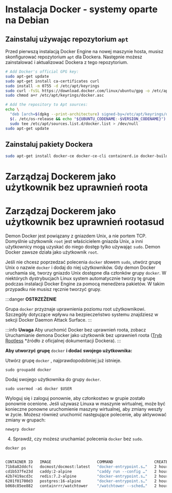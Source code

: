 # Instalacja Docker - systemy oparte na Debian

## Zainstaluj używając repozytorium `apt`

Przed pierwszą instalacją Docker Engine na nowej maszynie hosta, musisz skonfigurować repozytorium `apt` dla Dockera. Następnie możesz zainstalować i aktualizować Dockera z tego repozytorium.

```bash
# Add Docker's official GPG key:
sudo apt-get update
sudo apt-get install ca-certificates curl
sudo install -m 0755 -d /etc/apt/keyrings
sudo curl -fsSL https://download.docker.com/linux/ubuntu/gpg -o /etc/apt/keyrings/docker.asc
sudo chmod a+r /etc/apt/keyrings/docker.asc

# Add the repository to Apt sources:
echo \
  "deb [arch=$(dpkg --print-architecture) signed-by=/etc/apt/keyrings/docker.asc] https://download.docker.com/linux/ubuntu \
  $(. /etc/os-release && echo "${UBUNTU_CODENAME:-$VERSION_CODENAME}") stable" | \
  sudo tee /etc/apt/sources.list.d/docker.list > /dev/null
sudo apt-get update
```

## Zainstaluj pakiety Dockera

```bash
sudo apt-get install docker-ce docker-ce-cli containerd.io docker-buildx-plugin docker-compose-plugin
```
# Zarządzaj Dockerem jako użytkownik bez uprawnień roota

# Zarządzaj Dockerem jako użytkownik bez uprawnień rootasud

Demon Docker jest powiązany z gniazdem Unix, a nie portem TCP. Domyślnie użytkownik `root` jest właścicielem gniazda Unix, a inni użytkownicy mogą uzyskać do niego dostęp tylko używając `sudo`. Demon Docker zawsze działa jako użytkownik `root`.

Jeśli nie chcesz poprzedzać polecenia `docker` słowem `sudo`, utwórz grupę Unix o nazwie `docker` i dodaj do niej użytkowników. Gdy demon Docker uruchamia się, tworzy gniazdo Unix dostępne dla członków grupy `docker`. W niektórych dystrybucjach Linux system automatycznie tworzy tę grupę podczas instalacji Docker Engine za pomocą menedżera pakietów. W takim przypadku nie musisz ręcznie tworzyć grupy.

:::danger
**OSTRZEŻENIE**

Grupa `docker` przyznaje uprawnienia poziomu root użytkownikowi. Szczegóły dotyczące wpływu na bezpieczeństwo systemu znajdziesz w sekcji Docker Daemon Attack Surface.
:::

:::info
**Uwaga** Aby uruchomić Docker bez uprawnień roota, zobacz Uruchamianie demona Docker jako użytkownik bez uprawnień roota ([Tryb Rootless](https://docs.docker.com/engine/security/rootless/) \*źródło z oficjalnej dokumentacji Dockera).
:::

**Aby utworzyć grupę** `docker` **i dodać swojego użytkownika:**

Utwórz grupę `docker` , najprawdopodobniej już istnieje.

```console
sudo groupadd docker
```

Dodaj swojego użytkownika do grupy `docker`.

```console
sudo usermod -aG docker $USER
```

Wyloguj się i zaloguj ponownie, aby członkostwo w grupie zostało ponownie ocenione. Jeśli używasz Linuxa w maszynie wirtualnej, może być konieczne ponowne uruchomienie maszyny wirtualnej, aby zmiany weszły w życie. Możesz również uruchomić następujące polecenie, aby aktywować zmiany w grupach:

```console
newgrp docker
```

4.  Sprawdź, czy możesz uruchamiać polecenia `docker` bez `sudo`.

```bash
docker ps


CONTAINER ID   IMAGE                    COMMAND                  CREATED       STATUS                 PORTS                                                                                         NAMES
71b8a82ddcfc   docmost/docmost:latest   "docker-entrypoint.s…"   2 hours ago   Up 2 hours             3000/tcp                                                                                      docmost-docmost-1
cd1b537fe23d   caddy:2-alpine           "caddy run --config …"   2 hours ago   Up 2 hours             0.0.0.0:80->80/tcp, :::80->80/tcp, 0.0.0.0:443->443/tcp, :::443->443/tcp, 443/udp, 2019/tcp   docmost-caddy-1
42b7419acd3c   redis:7.2-alpine         "docker-entrypoint.s…"   2 hours ago   Up 2 hours             6379/tcp                                                                                      docmost-redis-1
6201f01700d3   postgres:16-alpine       "docker-entrypoint.s…"   2 hours ago   Up 2 hours             5432/tcp                                                                                      docmost-db-1
b068c85ee882   containrrr/watchtower    "/watchtower --sched…"   2 hours ago   Up 2 hours (healthy)   8080/tcp                                                                                      docmost-watchover-1
```